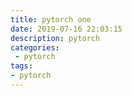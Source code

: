 ```yaml
---
title: pytorch one
date: 2019-07-16 22:03:15
description: pytorch
categories:
 - pytorch
tags: 
- pytorch
---
```



